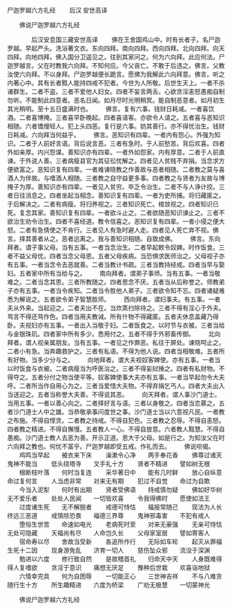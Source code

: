   尸迦罗越六方礼经
　　后汉 安世高译




　　佛说尸迦罗越六方礼经

　　　　后汉安息国三藏安世高译
　　佛在王舍国鸡山中。时有长者子。名尸迦罗越。早起严头。洗浴著文衣。东向四拜。南向四拜。西向四拜。北向四拜。向天四拜。向地四拜。佛入国分卫遥见之。往到其家问之。何为六向拜。此应何法。尸迦罗越言。父在时教我六向拜。不知何应。今父丧亡。不敢于后违之。佛言。父教汝使六向拜。不以身拜。尸迦罗越便长跪言。愿佛为我解此六向拜意。佛言。听之内著心中。其有长者黠人能持四戒不犯者。今世为人所敬。后世生天上。一者不杀诸群生。二者不盗。三者不爱他人妇女。四者不妄言两舌。心欲贪淫恚怒愚痴自制勿听。不能制此四意者。恶名日闻。如月尽时光明稍冥。能自制恶意者。如月初生其光稍明。至十五日盛满时也。
　　佛言。复有六事。钱财日耗减。一者喜饮酒。二者喜博掩。三者喜早卧晚起。四者喜请客。亦欲令人请之。五者喜与恶知识相随。六者憍慢轻人。犯上头四恶。复行是六事。妨其善行。亦不得忧治生。钱财日耗减。六向拜当何益乎。
　　佛言。恶知识有四辈。一者内有怨心。外强为知识。二者于人前好言语。背后说言恶。三者有急时。于人前愁苦。背后欢喜。四者外如亲厚。内兴怨谋。善知识亦有四辈。一者外如怨家。内有厚意。二者于人前直谏。于外说人善。三者病瘦县官为其征彸忧解之。四者见人贫贱不弃捐。当念求方便欲富之。恶知识复有四辈。一者难谏晓教之作善故与恶者相随。二者教之莫与喜酒人为伴故。与嗜酒人相随。三者教之自守益更多事。四者教之与贤者为友故与博掩子为厚。善知识亦有四辈。一者见人贫穷。卒乏令治生。二者不与人诤计挍。三者日往消息之。四者坐起当相念。善知识复有四辈。一者为吏所捕。将归藏匿之。于后解决之。二者有病瘦。将归养视之。三者知识死亡。棺敛视之。四者知识已死。复念其家。善知识复有四辈。一者欲斗止之。二者欲随恶知识谏止之。三者不欲治生劝令治生。四者不喜经道。教令信喜之。恶知识复有四辈。一者小侵之便大怒。二者有急倩使之不肯行。三者见人有急时避人走。四者见人死亡弃不视。佛言。择其善者从之。恶者远离之。我与善知识相随。自致成佛。
　　佛言。东向拜者。谓子事父母。当有五事。一者当念治生。二者早起敕令奴婢。时作饭食。三者不益父母忧。四者当念父母恩。五者父母疾病。当恐惧求医师治之。父母视子亦有五事。一者当念令去恶就善。二者当教计书疏。三者当教持经戒。四者当早与娶妇。五者家中所有当给与之。
　　南向拜者。谓弟子事师。当有五事。一者当敬难之。二者当念其恩。三者所教随之。四者思念不厌。五者当从后称誉之。师教弟子亦有五事。一者当令疾知。二者当令胜他人弟子。三者欲令知不忘。四者诸疑难悉为解说之。五者欲令弟子智慧胜师。
　　西向拜者。谓妇事夫。有五事。一者夫从外来。当起迎之。二者夫出不在。当炊蒸扫除待之。三者不得有淫心于外夫。骂言不得还骂作色。四者当用夫教诫。所有什物不得藏匿。五者夫休息盖藏乃得卧。夫视妇亦有五事。一者出入当敬于妇。二者饭食之。以时节与衣被。三者当给与金银珠玑。四者家中所有多少。悉用付之。五者不得于外邪畜传御。
　　北向拜者。谓人视亲属朋友。当有五事。一者见之作罪恶。私往于屏处。谏晓呵止之。二者小有急。当奔趣救护之。三者有私语。不得为他人说。四者当相敬难。五者所有好物。当多少分与之。
　　向地拜者。谓大夫视奴客婢使。亦有五事。一者当以时饭食与衣被。二者病瘦当为呼医治之。三者不得妄挝捶之。四者有私财物。不得夺之。五者分付之物当使平等。奴客婢使事大夫亦有五事。一者当早起勿令大夫呼。二者所当作自用心为之。三者当爱惜大夫物。不得弃捐乞丐人。四者大夫出入当送迎之。五者当称誉大夫善。不得说其恶。
　　向天拜者。谓人事沙门道士。当用五事。一者以善心向之。二者择好言与语。三者以身敬之。四者当恋慕之。五者沙门道士人中之雄。当恭敬承事问度世之事。沙门道士当以六意视凡民。一者教之布施。不得自悭贪。二者教之持戒。不得自犯色。三者教之忍辱。不得自恚怒。四者教之精进。不得自懈慢。五者教人一心。不得自放意。六者教人黠慧。不得自愚痴。沙门道士教人去恶为善。开示正道。恩大于父母。如是行之。为知汝父在时六向拜之教也。何忧不富乎。尸迦罗越即受五戒。作礼而去。
　　佛说呗偈。
　　鸡鸣当早起　　被衣来下床
　　澡漱令心净　　两手奉花香
　　佛尊过诸天　　鬼神不能当
　　低头绕塔寺　　叉手礼十方
　　贤者不精进　　譬如树无根
　　根断枝叶落　　何时当复连
　　采华著日中　　能有几时鲜
　　放心自纵意　　命过复何言
　　人当虑非常　　对来无有期
　　犯过不自觉　　命过为自欺
　　今当入泥犁　　何时有出期
　　贤者受佛语　　持戒慎勿疑
　　佛如好华树　　无不爱乐者
　　处处人民闻　　一切皆欢喜
　　令我得佛时　　愿使如法王
　　过度诸生死　　无不解脱者
　　戒德可恃怙　　福报常随己
　　现法为人长　　终远三恶道
　　戒慎除恐畏　　福德三界尊
　　鬼神邪毒害　　不犯有戒人
　　堕俗生世苦　　命速如电光
　　老病死时至　　对来无豪强
　　无亲可恃怙　　无处可隐藏
　　天福尚有尽　　人命岂久长
　　父母家室居　　譬如寄客人
　　宿命寿以尽　　舍故当受新
　　各追所作行　　无际如车轮
　　起灭从罪福　　生死十二因
　　现身游免乱　　济育一切人
　　慈伤坠众邪　　流没于深渊
　　勉进以六度　　修行致自然
　　是故稽首礼　　归命天中天
　　人身既难得　　得人复嗜欲
　　贪淫于意识　　痛想无厌足
　　豫种后世栽　　欢喜诣地狱
　　六情幸完具　　何为自困辱
　　一切能正心　　三世神吉祥
　　不与八难贪　　随行生十方
　　所生趣精进　　六度为桥梁
　　广劝无极慧　　一切蒙神光


　　佛说尸迦罗越六方礼经


